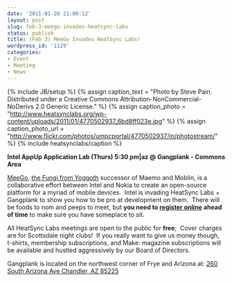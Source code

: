 ```yaml
---
date: '2011-01-20 21:00:12'
layout: post
slug: feb-3-meego-invades-heatsync-labs
status: publish
title: (Feb 3) MeeGo Invades HeatSync Labs!
wordpress_id: '1129'
categories:
- Event
- Meeting
- News
---
```


{% include JB/setup %}
{% assign caption_text = "Photo by Steve Pain.  Distributed under a Creative Commons Attribution-NonCommercial-NoDerivs 2.0 Generic License." %}
{% assign caption_photo = "http://www.heatsynclabs.org/wp-content/uploads/2011/01/4770502937_6bd8ff023e.jpg" %}
{% assign caption_photo_url = "http://www.flickr.com/photos/umpcportal/4770502937/in/photostream/" %}
{% include heatsynclabs/caption %}

**Intel AppUp Application Lab (Thurs) 5:30 pm|az @ Gangplank - Commons Area**

[MeeGo](http://www.meego.com/), [the Fungi from Yoggoth](https://secure.wikimedia.org/wikipedia/en/wiki/Mi-go) successor of Maemo and Moblin, is a collaborative effort between Intel and Nokia to create an open-source platform for a myriad of mobile devices.  Intel is invading HeatSync Labs + Gangplank to show you how to be pro at development on them.  There will be foods to nom and peeps to meet, but **you need to [register online](http://ce1.com/intel/2011/azappuplab/) ahead of time** to make sure you have someplace to sit.

All HeatSync Labs meetings are open to the public for **free**;     Cover charges are for Scottsdale night clubs!  If you really want to    give us money though, t-shirts, membership subscriptions, and Make:    magazine subscriptions will be available and hustled aggressively by  our   Board of Directors.

Gangplank is located on the northwest corner of Frye and Arizona at:
[260 South Arizona Ave
Chandler, AZ 85225](http://maps.google.com/maps?f=q&source=s_q&hl=en&geocode=&q=260+south+arizona+avenue+chandler+az&sll=33.30078,-111.840713&sspn=0.008035,0.010021&ie=UTF8&hq=&hnear=260+S+Arizona+Ave,+Chandler,+Maricopa,+Arizona+85225&ll=33.299615,-111.841915&spn=0.008035,0.010021&z=16)
